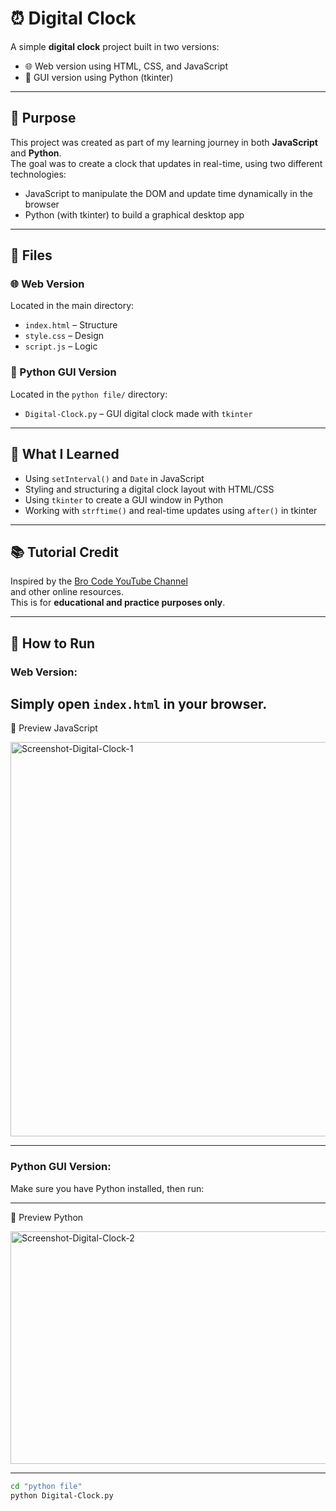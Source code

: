 # ⏰ Digital Clock

A simple **digital clock** project built in two versions:

- 🌐 Web version using HTML, CSS, and JavaScript  
- 🐍 GUI version using Python (tkinter)

---


## 🎯 Purpose

This project was created as part of my learning journey in both **JavaScript** and **Python**.  
The goal was to create a clock that updates in real-time, using two different technologies:

- JavaScript to manipulate the DOM and update time dynamically in the browser  
- Python (with tkinter) to build a graphical desktop app

---

## 📁 Files

### 🌐 Web Version
Located in the main directory:
- `index.html` – Structure  
- `style.css` – Design  
- `script.js` – Logic  

### 🐍 Python GUI Version
Located in the `python file/` directory:
- `Digital-Clock.py` – GUI digital clock made with `tkinter`

---

## 🧠 What I Learned

- Using `setInterval()` and `Date` in JavaScript  
- Styling and structuring a digital clock layout with HTML/CSS  
- Using `tkinter` to create a GUI window in Python  
- Working with `strftime()` and real-time updates using `after()` in tkinter

---

## 📚 Tutorial Credit

Inspired by the [Bro Code YouTube Channel](https://www.youtube.com/@BroCodez)  
and other online resources.  
This is for **educational and practice purposes only**.

---

## 🚀 How to Run

### Web Version:
Simply open `index.html` in your browser.
---

📸 Preview JavaScript

<img width="1366" height="631" alt="Screenshot-Digital-Clock-1" src="https://github.com/user-attachments/assets/c1a569dd-86e6-4ec7-b015-3d4336433338" />

---

### Python GUI Version:
Make sure you have Python installed, then run:

---

📸 Preview Python

<img width="952" height="372" alt="Screenshot-Digital-Clock-2" src="https://github.com/user-attachments/assets/387f4a6a-a6cc-42d0-85df-84b44b80e297" />

---

```bash
cd "python file"
python Digital-Clock.py
